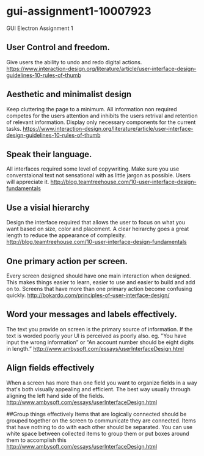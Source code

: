 # gui-assignment1-10007923
GUI Electron Assignment 1


## User Control and freedom.
Give users the ability to undo and redo digital actions. 
https://www.interaction-design.org/literature/article/user-interface-design-guidelines-10-rules-of-thumb

## Aesthetic and minimalist design
Keep cluttering the page to a minimum. All information non required competes for the users attention and inhibits the users retrival and retention of relevant information. 
Display only necessary components for the current tasks.
https://www.interaction-design.org/literature/article/user-interface-design-guidelines-10-rules-of-thumb

## Speak their language.
All interfaces required some level of copywriting. Make sure you use converstaional text not sensational with as little jargon as possible.
Users will appreciate it.
http://blog.teamtreehouse.com/10-user-interface-design-fundamentals

## Use a visial hierarchy
Design the interface required that allows the user to focus on what you want based on size, color and placement. A clear heirarchy goes
a great length to reduce the appearance of complexity.
http://blog.teamtreehouse.com/10-user-interface-design-fundamentals

## One primary action per screen.
Every screen designed should have one main interaction when designed. This makes things easier to learn, easier to use and easier to build and
add on to. Screens that have more than one primary action become confusing quickly.
http://bokardo.com/principles-of-user-interface-design/

## Word your messages and labels effectively.
The text you provide on screen is the primary source of information. If the text is worded poorly your UI is perceived as poorly also. 
eg. "You have input the wrong information” or “An account number should be eight digits in length.”
http://www.ambysoft.com/essays/userInterfaceDesign.html

## Align fields effectively
When a screen has more than one field you want to organize fields in a way that's both visually appealing and efficient. The best way usually 
through aligning the left hand side of the fields.
http://www.ambysoft.com/essays/userInterfaceDesign.html

##Group things effectively
Items that are logically connected should be grouped together on the screen to communicate they are connected. Items that have nothing to do
with each other should be separated. You can use white space between collected items to group them or put boxes around them to accomplish this
http://www.ambysoft.com/essays/userInterfaceDesign.html
